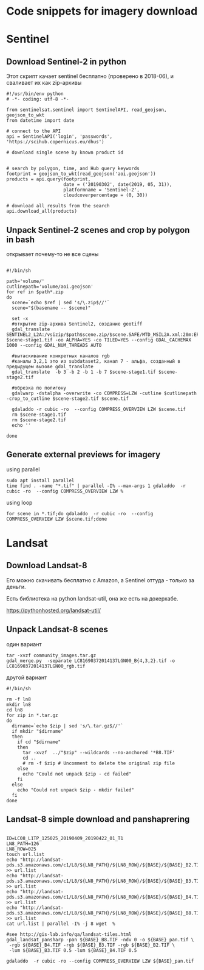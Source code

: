 # Code snippets for imagery download

# Sentinel

## Download Sentinel-2 in python
Этот скрипт качает sentinel бесплатно (проверено в 2018-06), и сваливает их как zip-архивы
```
#!/usr/bin/env python
# -*- coding: utf-8 -*-

from sentinelsat.sentinel import SentinelAPI, read_geojson, geojson_to_wkt
from datetime import date

# connect to the API
api = SentinelAPI('login', 'passwords', 'https://scihub.copernicus.eu/dhus')

# download single scene by known product id


# search by polygon, time, and Hub query keywords
footprint = geojson_to_wkt(read_geojson('aoi.geojson'))
products = api.query(footprint,
                     date = ('20190302', date(2019, 05, 31)),
                     platformname = 'Sentinel-2',
                     cloudcoverpercentage = (0, 30))

# download all results from the search
api.download_all(products)

```
## Unpack Sentinel-2 scenes and crop by polygon in bash

открывает почему-то не все сцены
```

#!/bin/sh

path='volume/'
cutlinepath='volume/aoi.geojson'
for ref in $path*.zip
do
  scene=`echo $ref | sed 's/\.zip$//'`
  scene="$(basename -- $scene)"

  set -x
  #открытие zip-архива Sentinel2, создание geotiff
  gdal_translate SENTINEL2_L2A:/vsizip/$path$scene.zip/$scene.SAFE/MTD_MSIL2A.xml:20m:EPSG_32650 $scene-stage1.tif -oo ALPHA=YES -co TILED=YES --config GDAL_CACHEMAX 1000 --config GDAL_NUM_THREADS AUTO

  #вытаскивание конкретных каналов rgb
  #каналы 3,2,1 это из subdataset2, канал 7 - альфа, созданный в предыдущем вызове gdal_translate
  gdal_translate  -b 3 -b 2 -b 1 -b 7 $scene-stage1.tif $scene-stage2.tif

  #обрезка по полигону
  gdalwarp -dstalpha -overwrite -co COMPRESS=LZW -cutline $cutlinepath -crop_to_cutline $scene-stage2.tif $scene.tif
  
  gdaladdo -r cubic -ro  --config COMPRESS_OVERVIEW LZW $scene.tif
  rm $scene-stage1.tif
  rm $scene-stage2.tif
  echo ''

done

```

## Generate external previews for imagery

using parallel
```
sudo apt install parallel
time find . -name "*.tif" | parallel -I% --max-args 1 gdaladdo  -r cubic -ro  --config COMPRESS_OVERVIEW LZW % 
```
using loop

```
for scene in *.tif;do gdaladdo  -r cubic -ro  --config COMPRESS_OVERVIEW LZW $scene.tif;done
```

# Landsat

## Download Landsat-8
Его можно скачивать бесплатно с Amazon, а Sentinel оттуда - только за деньги.

Есть библиотека на python landsat-util, она же есть на докерхабе. 

https://pythonhosted.org/landsat-util/ 


## Unpack Landsat-8 scenes

один вариант
```
tar -xvzf community_images.tar.gz
gdal_merge.py  -separate LC81690372014137LGN00_B{4,3,2}.tif -o LC81690372014137LGN00_rgb.tif
```
другой вариант
```
#!/bin/sh

rm -f ln8
mkdir ln8
cd ln8
for zip in *.tar.gz
do
  dirname=`echo $zip | sed 's/\.tar.gz$//'`
  if mkdir "$dirname"
  then
    if cd "$dirname"
    then
      tar -xvzf  ../"$zip" --wildcards --no-anchored '*B8.TIF'
      cd ..
      # rm -f $zip # Uncomment to delete the original zip file
    else
      echo "Could not unpack $zip - cd failed"
    fi
  else
    echo "Could not unpack $zip - mkdir failed"
  fi
done

```

## Landsat-8 simple download and panshaprering
```

ID=LC08_L1TP_125025_20190409_20190422_01_T1
LN8_PATH=126
LN8_ROW=025
touch url.list
echo "http://landsat-pds.s3.amazonaws.com/c1/L8/${LN8_PATH}/${LN8_ROW}/${BASE}/${BASE}_B2.TIF" >> url.list
echo "http://landsat-pds.s3.amazonaws.com/c1/L8/${LN8_PATH}/${LN8_ROW}/${BASE}/${BASE}_B3.TIF" >> url.list
echo "http://landsat-pds.s3.amazonaws.com/c1/L8/${LN8_PATH}/${LN8_ROW}/${BASE}/${BASE}_B4.TIF" >> url.list
echo "http://landsat-pds.s3.amazonaws.com/c1/L8/${LN8_PATH}/${LN8_ROW}/${BASE}/${BASE}_B8.TIF" >> url.list
cat url.list | parallel -I% -j 8 wget  %

#see http://gis-lab.info/qa/landsat-tiles.html
gdal_landsat_pansharp -pan ${BASE}_B8.TIF -ndv 0 -o ${BASE}_pan.tif \
 -rgb ${BASE}_B4.TIF -rgb ${BASE}_B3.TIF -rgb ${BASE}_B2.TIF \
 -lum ${BASE}_B3.TIF 0.5 -lum ${BASE}_B4.TIF 0.5

gdaladdo  -r cubic -ro --config COMPRESS_OVERVIEW LZW ${BASE}_pan.tif
```
